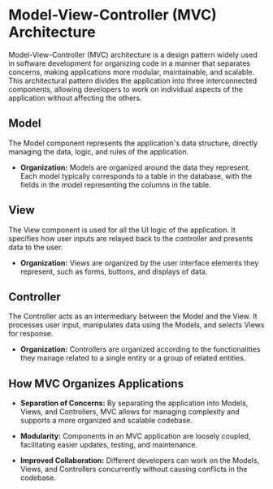 
# Model-View-Controller (MVC) Architecture

Model-View-Controller (MVC) architecture is a design pattern widely used in software development for organizing code in a manner that separates concerns, making applications more modular, maintainable, and scalable. This architectural pattern divides the application into three interconnected components, allowing developers to work on individual aspects of the application without affecting the others.

## Model
The Model component represents the application's data structure, directly managing the data, logic, and rules of the application. 

- **Organization:** Models are organized around the data they represent. Each model typically corresponds to a table in the database, with the fields in the model representing the columns in the table.

## View
The View component is used for all the UI logic of the application. It specifies how user inputs are relayed back to the controller and presents data to the user.

- **Organization:** Views are organized by the user interface elements they represent, such as forms, buttons, and displays of data.

## Controller
The Controller acts as an intermediary between the Model and the View. It processes user input, manipulates data using the Models, and selects Views for response.

- **Organization:** Controllers are organized according to the functionalities they manage related to a single entity or a group of related entities.

## How MVC Organizes Applications

- **Separation of Concerns:** By separating the application into Models, Views, and Controllers, MVC allows for managing complexity and supports a more organized and scalable codebase.

- **Modularity:** Components in an MVC application are loosely coupled, facilitating easier updates, testing, and maintenance.

- **Improved Collaboration:** Different developers can work on the Models, Views, and Controllers concurrently without causing conflicts in the codebase.
